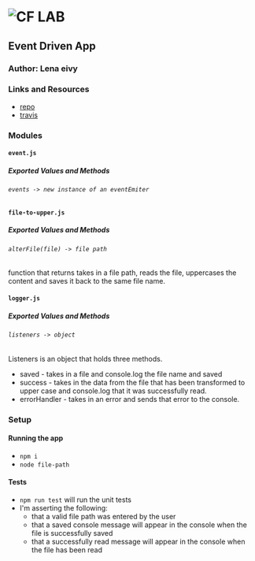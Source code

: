 ![CF](http://i.imgur.com/7v5ASc8.png) LAB
=================================================

## Event Driven App

### Author: Lena eivy

### Links and Resources
* [repo](https://github.com/applena/06-event-driven-apps)
* [travis](https://travis-ci.com/applena/06-event-driven-apps.svg?branch=master)

### Modules
#### `event.js`
##### Exported Values and Methods

###### `events -> new instance of an eventEmiter`

#### `file-to-upper.js`
##### Exported Values and Methods

###### `alterFile(file) -> file path`
function that returns takes in a file path, reads the file, uppercases the content and saves it back to the same file name.

#### `logger.js`
##### Exported Values and Methods

###### `listeners -> object`
Listeners is an object that holds three methods. 
* saved - takes in a file and console.log the file name and saved
* success - takes in the data from the file that has been transformed to upper case and console.log that it was successfully read.
* errorHandler - takes in an error and sends that error to the console.

### Setup

#### Running the app
* `npm i`
* `node file-path`

#### Tests
* `npm run test` will run the unit tests
* I'm asserting the following:
  * that a valid file path was entered by the user
  * that a saved console message will appear in the console when the file is successfully saved
  * that a successfully read message will appear in the console when the file has been read

